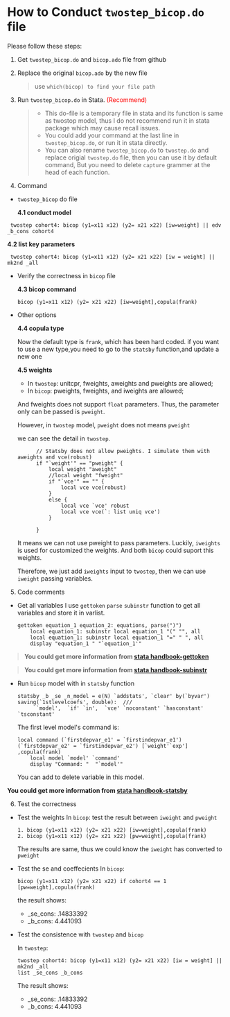 # How to Conduct `twostep_bicop.do` file

Please follow these steps:

1. Get `twostep_bicop.do` and `bicop.ado` file from github
2. Replace the original `bicop.ado` by the new file
   > use `which(bicop) to find your file path`  
3. Run `twostep_bicop.do` in Stata. <font color='red'> (Recommend) </font>
   > - This do-file is a temporary file in stata and its function is same as twostop model, thus I do not recommend run it in stata package which may cause recall issues.
   > - You could add your command at the last line in `twostep_bicop.do`, or run it in stata directly.
   > - You can also rename `twostep_bicop.do` to `twostep.do` and replace origial `twostep.do` file, then you can use it by default command, But you need to delete `capture` grammer at the head of each function.

4. Command
   
- `twostep_bicop` do file
  
  **4.1 conduct model**
 ```
  twostep cohort4: bicop (y1=x11 x12) (y2= x21 x22) [iw=weight] || edv _b_cons cohort4
 ```
 
  **4.2 list key parameters**
 ```
  twostep cohort4: bicop (y1=x11 x12) (y2= x21 x22) [iw = weight] || mk2nd _all
 ```

- Verify the correctness in `bicop` file
  
  **4.3 bicop command** 
  ```
  bicop (y1=x11 x12) (y2= x21 x22) [iw=weight],copula(frank)
  ```

- Other options
  
  **4.4 copula type**

  Now the default type is `frank`, which has been hard coded.
  if you want to use a new type,you need to go to the `statsby` function,and update a new one
  
  **4.5 weights**
  
  - In `twostep`: unitcpr, fweights, aweights and pweights are allowed;
  - In `bicop`: pweights, fweights, and iweights are allowed;

  And fweights does not support `float` parameters. Thus, the parameter only can be passed is `pweight`.

  However, in `twostep` model, `pweight` does not means `pweight`

  we can see the detail in `twostep`.
  ```
  		// Statsby does not allow pweights. I simulate them with aweights and vce(robust)
		if "`weight'" == "pweight" {
			local weight "aweight"
			//local weight "fweight"
			if "`vce'" == "" {
				local vce vce(robust)
			}
			else {
				local vce `vce' robust
				local vce vce(`: list uniq vce')
			}
			
		}	
  ```

  It means we can not use pweight to pass parameters. Luckily, `iweights` is used for customized the weights. And both `bicop`  could suport this weights.

  Therefore, we just add `iweights` input to `twostep`, then we can use `iweight` passing variables.

5. Code comments

-  Get all variables
    I use `gettoken` `parse` `subinstr` function to get all variables and store it in varlist.

    ```
    gettoken equation_1 equation_2: equations, parse(")")	
		local equation_1: subinstr local equation_1 "(" "", all
		local equation_1: subinstr local equation_1 "=" " ", all
		display "equation_1 " "`equation_1'"
    ```

  > **You could get more information from [stata handbook-gettoken](https://www.stata.com/manuals/pgettoken.pdf)**

  > **You could get more information from [stata handbook-subinstr](https://www.stata.com/manuals/m-5subinstr.pdf)**



- Run `bicop` model with in `statsby` function

    ```
    statsby _b _se _n_model = e(N) `addstats', `clear' by(`byvar') saving(`1stlevelcoefs', double):  ///
		  `model',  `if' `in',  `vce' `noconstant' `hasconstant' `tsconstant'	
    ```

    The first level model's command is:
    ```
    local command (`firstdepvar_e1' = `firstindepvar_e1') (`firstdepvar_e2' = `firstindepvar_e2') [`weight'`exp'] ,copula(frank)
		local model `model' `command'
		display "Command: "  "`model'"
    ```
    You can add to delete variable in this model.

**You could get more information from [stata handbook-statsby](https://www.stata.com/manuals/dstatsby.pdf)**

6. Test the correctness

- Test the weights
  In `bicop`:
  test the result between `iweight` and `pweight`
  ```
  1. bicop (y1=x11 x12) (y2= x21 x22) [iw=weight],copula(frank)
  2. bicop (y1=x11 x12) (y2= x21 x22) [pw=weight],copula(frank)
  ```
  The results are same, thus we could know the `iweight` has converted to `pweight`

- Test the se and coeffecients
  In `bicop`:
  ```
  bicop (y1=x11 x12) (y2= x21 x22) if cohort4 == 1 [pw=weight],copula(frank)
  ```

  the result shows:
  - _se_cons: .14833392
  - _b_cons: 4.441093

- Test the consistence with `twostep` and `bicop`
  
  In `twostep`:
  ```
  twostep cohort4: bicop (y1=x11 x12) (y2= x21 x22) [iw = weight] || mk2nd _all
  list _se_cons _b_cons
  ```

  The result shows:
  - _se_cons: .14833392
  - _b_cons: 4.441093